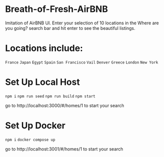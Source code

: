 # Breath-of-Fresh-AirBNB
Imitation of AirBNB UI. Enter your selection of 10 locations in the Where are you going? search bar and hit enter to see the beautiful listings.

# Locations include:
``
France
``
``
Japan
``
``
Egypt
``
``
Spain
``
``
San Francisco
``
``
Vail
``
``
Denver
``
``
Greece
``
``
London
``
``
New York
``

# Set Up Local Host
``
npm i
``
``
npm run seed
``
``
npm run build
``
``
npm start
``

go to http://localhost:3000/#/homes/1 to start your search

# Set Up Docker
``
npm i
``
``
docker compose up
``

go to http://localhost:3001/#/homes/1 to start your search